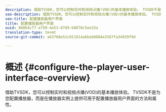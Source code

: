 ```yaml
---
description: 借助TVSDK，您可以控制实时和视频点播(VOD)的基本播放体验。 TVSDK不是为您配置播放器，而是在播放器实例上提供可用于配置播放器用户界面的方法和属性。
seo-description: 借助TVSDK，您可以控制实时和视频点播(VOD)的基本播放体验。 TVSDK不是为您配置播放器，而是在播放器实例上提供可用于配置播放器用户界面的方法和属性。
seo-title: 配置播放器用户界面
title: 配置播放器用户界面
uuid: 868b4cf7-e750-4a53-87d9-b8878c5ee33a
translation-type: tm+mt
source-git-commit: a63768e51c911914a6ba9d884e2587fa34939f9d

---
```



# 概述 {#configure-the-player-user-interface-overview}

借助TVSDK，您可以控制实时和视频点播(VOD)的基本播放体验。 TVSDK不是为您配置播放器，而是在播放器实例上提供可用于配置播放器用户界面的方法和属性。